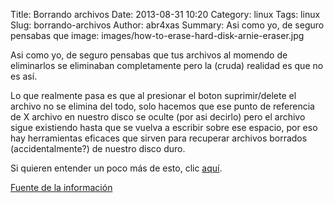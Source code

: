 Title: Borrando archivos
Date: 2013-08-31 10:20
Category: linux
Tags: linux
Slug: borrando-archivos
Author: abr4xas
Summary: Asi como yo, de seguro pensabas que
image: images/how-to-erase-hard-disk-arnie-eraser.jpg


Asi como yo, de seguro pensabas que tus archivos al momendo de eliminarlos se eliminaban completamente pero la (cruda) realidad es que no es así.

Lo que realmente pasa es que al presionar el boton suprimir/delete el archivo no se elimina del todo, solo hacemos que ese punto de referencia de X archivo en nuestro disco se oculte (por asi decirlo) pero el archivo sigue existiendo hasta que se vuelva a escribir sobre ese espacio, por eso hay herramientas eficaces que sirven para recuperar archivos borrados (accidentalmente?) de nuestro disco duro.

Si quieren entender un poco más de esto, clic [aquí](http://www.youtube.com/watch?v=G5s4-Kak49o "Ver Video").

[Fuente de la información](http://www.unpocogeek.com/2013/08/que-sucede-cuando-borramos-un-archivo/ "Fuente de la información")